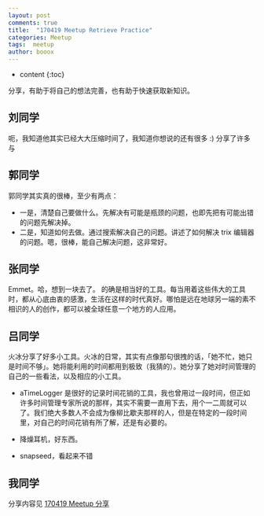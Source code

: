 ```yaml
---
layout: post
comments: true
title:  "170419 Meetup Retrieve Practice"
categories: Meetup
tags:  meetup
author: booox
---
```


* content
{:toc}

分享，有助于将自己的想法完善，也有助于快速获取新知识。




## 刘同学

呃，我知道他其实已经大大压缩时间了，我知道你想说的还有很多 :)
分享了许多与


## 郭同学

郭同学其实真的很棒，至少有两点：
* 一是，清楚自己要做什么。先解决有可能是瓶颈的问题，也即先把有可能出错的问题先解决掉。
* 二是，知道如何去做。通过搜索解决自己的问题。讲述了如何解决 trix 编辑器的问题。嗯，很棒，能自己解决问题，这非常好。


## 张同学

Emmet。哈，想到一块去了。
的确是相当好的工具。每当用着这些伟大的工具时，都从心底由衷的感激，生活在这样的时代真好。哪怕是远在地球另一端的素不相识的人的创作，都可以被全球任意一个地方的人应用。

## 吕同学

火冰分享了好多小工具。火冰的日常，其实有点像那句很拽的话，「她不忙，她只是时间不够」。她将能利用的时间都用到极致（我猜的）。她分享了她对时间管理的自己的一些看法，以及相应的小工具。

* aTimeLogger 是很好的记录时间花销的工具，我也曾用过一段时间，但正如许多时间管理专家所说的那样，其实不需要一直用下去，用个一二周就可以了。我们绝大多数人不会成为像柳比歇夫那样的人，但是在特定的一段时间里，对自己的时间花销有所了解，还是有必要的。

* 降燥耳机，好东西。

* snapseed，看起来不错

## 我同学

分享内容见 [170419 Meetup 分享]()
